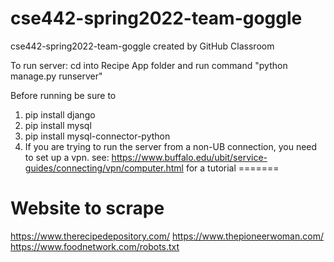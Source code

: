 # cse442-spring2022-team-goggle
cse442-spring2022-team-goggle created by GitHub Classroom

To run server: cd into Recipe App folder and run command "python manage.py runserver"

Before running be sure to
1. pip install django
2. pip install mysql
3. pip install mysql-connector-python
4. If you are trying to run the server from a non-UB connection, you
    need to set up a vpn. see: https://www.buffalo.edu/ubit/service-guides/connecting/vpn/computer.html for a tutorial
=======
# Website to scrape
https://www.therecipedepository.com/
https://www.thepioneerwoman.com/
https://www.foodnetwork.com/robots.txt

